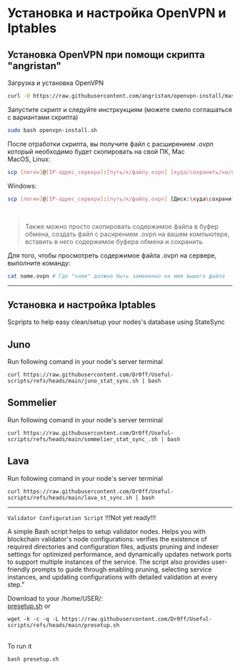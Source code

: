 # Установка и настройка OpenVPN и Iptables


## Установка OpenVPN при помощи скрипта "angristan"

Загрузка и установка OpenVPN
```bash
curl -O https://raw.githubusercontent.com/angristan/openvpn-install/master/openvpn-install.sh
```

Запустите скрипт и следуйте инстркукциям (можете смело соглашаться с вариантами скрипта)
```bash
sudo bash openvpn-install.sh
```

После отработки скрипта, вы получите файл с расширением *.ovpn* который необходимо будет скопировать на свой ПК, Mac <br>
MacOS, Linux:
```bash
scp [логин]@[IP-адрес_сервера]:[путь/к/файлу.ovpn] [куда/сохранить/на/компьютер] # scp server@15.89.17.140:/home/myserver/myvpn.ovpn ~/Desktop/
```
Windows:
```bash
scp [логин]@[IP-адрес_сервера]:[путь/к/файлу.ovpn] [Диск:\куда\сохранить\] # scp server@15.89.17.140:/home/tt/droff.ovpn C:\Users\ВАШЕ_ИМЯ_ПОЛЬЗОВАТЕЛЯ\Desktop\
```
<br>

> Также можно просто скопировать содержимое файла в буфер обмена, создать файл с расирением .ovpn на вашем компьютере,
> вставить в него содержимое буфера обмена и сохранить 

Для того, чтобы просмотреть содержимое файла .ovpn на сервере, выполните команду:
```bash
cat name.ovpn # Где "name" должно быть замененно на имя вышего файла
```

---

## Установка и настройка Iptables

Scpripts to help easy clean/setup your nodes's database using StateSync
## Juno
Run following comand in your node's server terminal
```
curl https://raw.githubusercontent.com/Dr0ff/Useful-scripts/refs/heads/main/juno_stat_sync.sh | bash
```
## Sommelier
Run following comand in your node's server terminal
```
curl https://raw.githubusercontent.com/Dr0ff/Useful-scripts/refs/heads/main/sommelier_stat_sync_.sh | bash
```
## Lava
Run following comand in your node's server terminal
```
curl https://raw.githubusercontent.com/Dr0ff/Useful-scripts/refs/heads/main/lava_st_sync.sh | bash
```




-------------------------
 ```Validator Configuration Script``` !!!Not yet ready!!!
    <p>A simple Bash script helps to setup validator nodes. 
    Helps you with blockchain validator's node configurations: verifies the existence of required directories and configuration files, adjusts pruning and indexer settings for optimized performance, and dynamically updates network ports to support multiple instances of the service. The script also provides user-friendly prompts to guide through enabling pruning, selecting service instances, and updating configurations with detailed validation at every step."
    </p>

Download to your /home/USER/:<br/>
[presetup.sh](https://raw.githubusercontent.com/Dr0ff/Useful-scripts/refs/heads/main/presetup.sh) or
```shell
wget -k -c -q -L https://raw.githubusercontent.com/Dr0ff/Useful-scripts/refs/heads/main/presetup.sh
```
<br/>
To run it <br/>

```bash presetup.sh```


